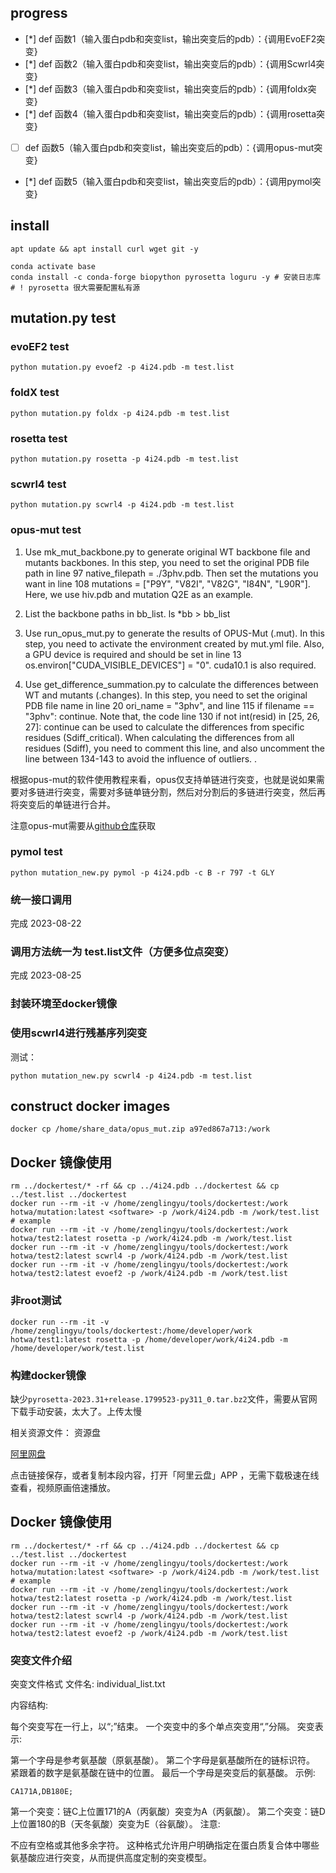 ## progress
 - [*] def 函数1（输入蛋白pdb和突变list，输出突变后的pdb）：{调用EvoEF2突变}
 - [*] def 函数2（输入蛋白pdb和突变list，输出突变后的pdb）：{调用Scwrl4突变}
 - [*] def 函数3（输入蛋白pdb和突变list，输出突变后的pdb）：{调用foldx突变}
 - [*] def 函数4（输入蛋白pdb和突变list，输出突变后的pdb）：{调用rosetta突变}
 - [ ] def 函数5（输入蛋白pdb和突变list，输出突变后的pdb）：{调用opus-mut突变}
 - [*] def 函数5（输入蛋白pdb和突变list，输出突变后的pdb）：{调用pymol突变}


## install

```shel
apt update && apt install curl wget git -y

```

```shell
conda activate base
conda install -c conda-forge biopython pyrosetta loguru -y # 安装日志库 # ! pyrosetta 很大需要配置私有源
```

## mutation.py test 

### evoEF2 test

```shell
python mutation.py evoef2 -p 4i24.pdb -m test.list
```

### foldX test

```shell
python mutation.py foldx -p 4i24.pdb -m test.list
```

### rosetta test

```shell
python mutation.py rosetta -p 4i24.pdb -m test.list
```

### scwrl4 test

```shell
python mutation.py scwrl4 -p 4i24.pdb -m test.list
```

### opus-mut test

1. Use mk_mut_backbone.py to generate original WT backbone file and mutants backbones.
In this step, you need to set the original PDB file path in line 97 native_filepath = ./3phv.pdb. Then set the mutations you want in line 108 mutations =  ["P9Y", "V82I", "V82G", "I84N", "L90R"]. Here, we use hiv.pdb and mutation Q2E as an example.

2. List the backbone paths in bb_list.
ls *bb > bb_list

3. Use run_opus_mut.py to generate the results of OPUS-Mut (.mut).
In this step, you need to activate the environment created by mut.yml file. Also, a GPU device is required and should be set in line 13 os.environ["CUDA_VISIBLE_DEVICES"] = "0". cuda10.1 is also required.

4. Use get_difference_summation.py to calculate the differences between WT and mutants (.changes).
In this step, you need to set the original PDB file name in line 20  ori_name = "3phv", and line 115  if filename == "3phv": continue. Note that, the code line 130  if not int(resid) in [25, 26, 27]: continue can be used to calculate the differences from specific residues (Sdiff_critical). When calculating the differences from all residues (Sdiff), you need to comment this line, and also uncomment the line between 134-143 to avoid the influence of outliers. .

根据opus-mut的软件使用教程来看，opus仅支持单链进行突变，也就是说如果需要对多链进行突变，需要对多链单链分割，然后对分割后的多链进行突变，然后再将突变后的单链进行合并。

注意opus-mut需要从[github仓库](https://github.com/thuxugang/opus_mut/tree/main)获取

### pymol test

```shell
python mutation_new.py pymol -p 4i24.pdb -c B -r 797 -t GLY
```

### 统一接口调用

完成 2023-08-22

### 调用方法统一为 test.list文件（方便多位点突变）

完成 2023-08-25

### 封装环境至docker镜像

### 使用scwrl4进行残基序列突变

测试：

```shell
python mutation_new.py scwrl4 -p 4i24.pdb -m test.list
```

## construct docker images

```shell
docker cp /home/share_data/opus_mut.zip a97ed867a713:/work
```

## Docker 镜像使用

```shell
rm ../dockertest/* -rf && cp ../4i24.pdb ../dockertest && cp ../test.list ../dockertest
docker run --rm -it -v /home/zenglingyu/tools/dockertest:/work hotwa/mutation:latest <software> -p /work/4i24.pdb -m /work/test.list
# example
docker run --rm -it -v /home/zenglingyu/tools/dockertest:/work hotwa/test2:latest rosetta -p /work/4i24.pdb -m /work/test.list
docker run --rm -it -v /home/zenglingyu/tools/dockertest:/work hotwa/test2:latest scwrl4 -p /work/4i24.pdb -m /work/test.list
docker run --rm -it -v /home/zenglingyu/tools/dockertest:/work hotwa/test2:latest evoef2 -p /work/4i24.pdb -m /work/test.list
```

### 非root测试

```shell
docker run --rm -it -v /home/zenglingyu/tools/dockertest:/home/developer/work hotwa/test1:latest rosetta -p /home/developer/work/4i24.pdb -m /home/developer/work/test.list
```

### 构建docker镜像

缺少`pyrosetta-2023.31+release.1799523-py311_0.tar.bz2`文件，需要从官网下载手动安装，太大了。上传太慢

相关资源文件：
资源盘

[阿里网盘](https://www.aliyundrive.com/s/kqWaYUsv2Jy)

点击链接保存，或者复制本段内容，打开「阿里云盘」APP ，无需下载极速在线查看，视频原画倍速播放。

## Docker 镜像使用

```shell
rm ../dockertest/* -rf && cp ../4i24.pdb ../dockertest && cp ../test.list ../dockertest
docker run --rm -it -v /home/zenglingyu/tools/dockertest:/work hotwa/mutation:latest <software> -p /work/4i24.pdb -m /work/test.list
# example
docker run --rm -it -v /home/zenglingyu/tools/dockertest:/work hotwa/test2:latest rosetta -p /work/4i24.pdb -m /work/test.list
docker run --rm -it -v /home/zenglingyu/tools/dockertest:/work hotwa/test2:latest scwrl4 -p /work/4i24.pdb -m /work/test.list
docker run --rm -it -v /home/zenglingyu/tools/dockertest:/work hotwa/test2:latest evoef2 -p /work/4i24.pdb -m /work/test.list
```

### 突变文件介绍

突变文件格式
文件名: individual_list.txt

内容结构:

每个突变写在一行上，以“;”结束。
一个突变中的多个单点突变用“,”分隔。
突变表示:

第一个字母是参考氨基酸（原氨基酸）。
第二个字母是氨基酸所在的链标识符。
紧跟着的数字是氨基酸在链中的位置。
最后一个字母是突变后的氨基酸。
示例:

```shell
CA171A,DB180E;
```


第一个突变：链C上位置171的A（丙氨酸）突变为A（丙氨酸）。
第二个突变：链D上位置180的B（天冬氨酸）突变为E（谷氨酸）。
注意:

不应有空格或其他多余字符。
这种格式允许用户明确指定在蛋白质复合体中哪些氨基酸应进行突变，从而提供高度定制的突变模型。